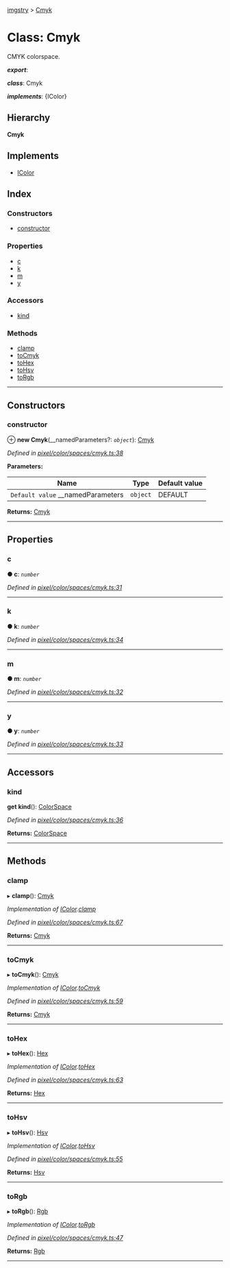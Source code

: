 [imgstry](../README.md) > [Cmyk](../classes/cmyk.md)

# Class: Cmyk

CMYK colorspace.

*__export__*: 

*__class__*: Cmyk

*__implements__*: {IColor}

## Hierarchy

**Cmyk**

## Implements

* [IColor](../interfaces/icolor.md)

## Index

### Constructors

* [constructor](cmyk.md#constructor)

### Properties

* [c](cmyk.md#c)
* [k](cmyk.md#k)
* [m](cmyk.md#m)
* [y](cmyk.md#y)

### Accessors

* [kind](cmyk.md#kind)

### Methods

* [clamp](cmyk.md#clamp)
* [toCmyk](cmyk.md#tocmyk)
* [toHex](cmyk.md#tohex)
* [toHsv](cmyk.md#tohsv)
* [toRgb](cmyk.md#torgb)

---

## Constructors

<a id="constructor"></a>

###  constructor

⊕ **new Cmyk**(__namedParameters?: *`object`*): [Cmyk](cmyk.md)

*Defined in [pixel/color/spaces/cmyk.ts:38](https://github.com/visual-cortex/imgstry/blob/master/source/pixel/color/spaces/cmyk.ts#L38)*

**Parameters:**

| Name | Type | Default value |
| ------ | ------ | ------ |
| `Default value` __namedParameters | `object` |  DEFAULT |

**Returns:** [Cmyk](cmyk.md)

___

## Properties

<a id="c"></a>

###  c

**● c**: *`number`*

*Defined in [pixel/color/spaces/cmyk.ts:31](https://github.com/visual-cortex/imgstry/blob/master/source/pixel/color/spaces/cmyk.ts#L31)*

___
<a id="k"></a>

###  k

**● k**: *`number`*

*Defined in [pixel/color/spaces/cmyk.ts:34](https://github.com/visual-cortex/imgstry/blob/master/source/pixel/color/spaces/cmyk.ts#L34)*

___
<a id="m"></a>

###  m

**● m**: *`number`*

*Defined in [pixel/color/spaces/cmyk.ts:32](https://github.com/visual-cortex/imgstry/blob/master/source/pixel/color/spaces/cmyk.ts#L32)*

___
<a id="y"></a>

###  y

**● y**: *`number`*

*Defined in [pixel/color/spaces/cmyk.ts:33](https://github.com/visual-cortex/imgstry/blob/master/source/pixel/color/spaces/cmyk.ts#L33)*

___

## Accessors

<a id="kind"></a>

###  kind

**get kind**(): [ColorSpace](../enums/colorspace.md)

*Defined in [pixel/color/spaces/cmyk.ts:36](https://github.com/visual-cortex/imgstry/blob/master/source/pixel/color/spaces/cmyk.ts#L36)*

**Returns:** [ColorSpace](../enums/colorspace.md)

___

## Methods

<a id="clamp"></a>

###  clamp

▸ **clamp**(): [Cmyk](cmyk.md)

*Implementation of [IColor](../interfaces/icolor.md).[clamp](../interfaces/icolor.md#clamp)*

*Defined in [pixel/color/spaces/cmyk.ts:67](https://github.com/visual-cortex/imgstry/blob/master/source/pixel/color/spaces/cmyk.ts#L67)*

**Returns:** [Cmyk](cmyk.md)

___
<a id="tocmyk"></a>

###  toCmyk

▸ **toCmyk**(): [Cmyk](cmyk.md)

*Implementation of [IColor](../interfaces/icolor.md).[toCmyk](../interfaces/icolor.md#tocmyk)*

*Defined in [pixel/color/spaces/cmyk.ts:59](https://github.com/visual-cortex/imgstry/blob/master/source/pixel/color/spaces/cmyk.ts#L59)*

**Returns:** [Cmyk](cmyk.md)

___
<a id="tohex"></a>

###  toHex

▸ **toHex**(): [Hex](hex.md)

*Implementation of [IColor](../interfaces/icolor.md).[toHex](../interfaces/icolor.md#tohex)*

*Defined in [pixel/color/spaces/cmyk.ts:63](https://github.com/visual-cortex/imgstry/blob/master/source/pixel/color/spaces/cmyk.ts#L63)*

**Returns:** [Hex](hex.md)

___
<a id="tohsv"></a>

###  toHsv

▸ **toHsv**(): [Hsv](hsv.md)

*Implementation of [IColor](../interfaces/icolor.md).[toHsv](../interfaces/icolor.md#tohsv)*

*Defined in [pixel/color/spaces/cmyk.ts:55](https://github.com/visual-cortex/imgstry/blob/master/source/pixel/color/spaces/cmyk.ts#L55)*

**Returns:** [Hsv](hsv.md)

___
<a id="torgb"></a>

###  toRgb

▸ **toRgb**(): [Rgb](rgb.md)

*Implementation of [IColor](../interfaces/icolor.md).[toRgb](../interfaces/icolor.md#torgb)*

*Defined in [pixel/color/spaces/cmyk.ts:47](https://github.com/visual-cortex/imgstry/blob/master/source/pixel/color/spaces/cmyk.ts#L47)*

**Returns:** [Rgb](rgb.md)

___

